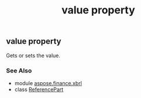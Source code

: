 ﻿---
title: value property
second_title: Aspose.Finance for Python via .NET API References
description: 
type: docs
weight: 40
url: /python-net/aspose.finance.xbrl/referencepart/value/
is_root: false
---

## value property


Gets or sets the value.

### See Also
* module [aspose.finance.xbrl](../../)
* class [ReferencePart](/finance/python-net/aspose.finance.xbrl/referencepart)

